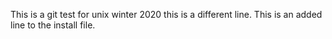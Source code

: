 This is a git test for unix winter 2020
this is a different line.
This is an added line to the install file.

